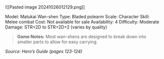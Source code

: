 ![[Pasted image 20241026012129.png]]

Model: Matukai Wan-shen
Type: Bladed polearm
Scale: Character
Skill: Melee combat
Cost: Not available for sale
Availability: 4
Difficulty: Moderate
Damage: STR+2D to STR+2D+2 (varies by quality)

> **Game Notes:** 
> Most wan-shens are designed to break down into smaller parts to allow for easy carrying. 

*Source: Hero’s Guide (pages 123-124)*